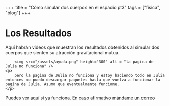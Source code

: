 +++
title = "Cómo simular dos cuerpos en el espacio pt3"
tags = ["fisica", "blog"]
+++

# Los Resultados

Aquí habrán videos que muestran los resultados obtenidos al simular dos cuerpos que sienten su atracción gravitacional mutua.

~~~
    <img src="/assets/ayuda.png" height="300" alt = "la pagina de Julia no funciona" />  
<p>
    pero la pagina de Julia no funciona y estoy haciendo todo en Julia entonces no puedo descargar paquetes hasta que vuelva a funcionar la pagina de Julia. Asumo que eventualmente funcione. 
</p>
~~~

Puedes ver [aquí](https://juliapackages.com) si ya funciona. En caso afirmativo [mándame un correo](../../dinero)
   
